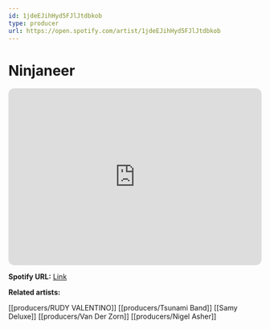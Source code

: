 ```yaml
---
id: 1jdeEJihHyd5FJlJtdbkob
type: producer
url: https://open.spotify.com/artist/1jdeEJihHyd5FJlJtdbkob
---
```

# Ninjaneer

<iframe style="border-radius:12px" src="https://open.spotify.com/embed/artist/1jdeEJihHyd5FJlJtdbkob" width="100%" height="352" frameBorder="0" allowfullscreen="" allow="autoplay; clipboard-write; encrypted-media; fullscreen; picture-in-picture" loading="lazy"></iframe>

**Spotify URL:** [Link](https://open.spotify.com/artist/1jdeEJihHyd5FJlJtdbkob)

**Related artists:**

[[producers/RUDY VALENTINO]]
[[producers/Tsunami Band]]
[[Samy Deluxe]]
[[producers/Van Der Zorn]]
[[producers/Nigel Asher]]
